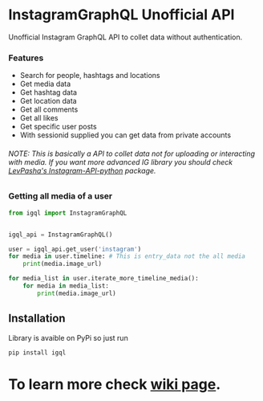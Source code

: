 # InstagramGraphQL Unofficial API
Unofficial Instagram GraphQL API to collet data without authentication.

### Features
* Search for people, hashtags and locations
* Get media data
* Get hashtag data
* Get location data
* Get all comments
* Get all likes
* Get specific user posts
* With sessionid supplied you can get data from private accounts

###### NOTE: This is basically a API to collet data not for uploading or interacting with media. If you want more advanced IG library you should check [LevPasha's Instagram-API-python](https://github.com/LevPasha/Instagram-API-python) package.

### Getting all media of a user
```python
from igql import InstagramGraphQL


igql_api = InstagramGraphQL()

user = igql_api.get_user('instagram')
for media in user.timeline: # This is entry_data not the all media
    print(media.image_url)

for media_list in user.iterate_more_timeline_media():
    for media in media_list:
        print(media.image_url)
```

## Installation
Library is avaible on PyPi so just run

```
pip install igql
```


# To learn more check [wiki page](https://github.com/FKLC/IGQL/wiki).
